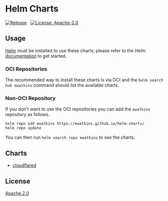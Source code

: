# Helm Charts

[![Release](https://img.shields.io/github/actions/workflow/status/ewatkins/helm-charts/release-on-merge.yaml?branch=main&style=for-the-badge&logo=github&logoColor=white&labelColor=222222&color=darkgreen
)](https://github.com/ewatkins/helm-charts/actions/workflows/release.yaml)&nbsp;&nbsp;
[![License: Apache-2.0](https://img.shields.io/github/license/ewatkins/helm-charts?style=for-the-badge&labelColor=222222&color=darkgreen
)](https://opensource.org/license/apache-2-0)

## Usage

[Helm](https://helm.sh) must be installed to use these charts; please refer to the _Helm_ [documentation](https://helm.sh/docs/) to get started.

### OCI Repositories

The recommended way to install these charts is via OCI and the `helm search hub ewatkins` command should list the available charts.

### Non-OCI Repository

If you don't want to use the OCI repositories you can add the `ewatkins` repository as follows.

```shell
helm repo add ewatkins https://ewatkins.github.io/helm-charts/
helm repo update
```

You can then run `helm search repo ewatkins` to see the charts.

## Charts

- [cloudflared](./charts/cloudflared/README.md)

## License

[Apache 2.0](./LICENSE)